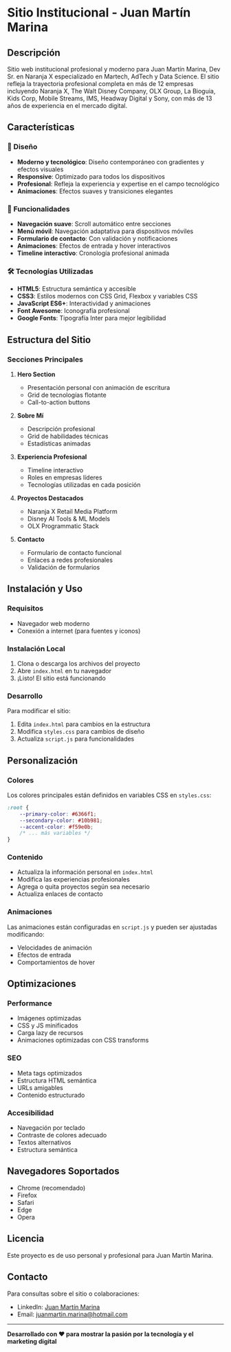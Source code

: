 # Sitio Institucional - Juan Martín Marina

## Descripción

Sitio web institucional profesional y moderno para Juan Martín Marina, Dev Sr. en Naranja X especializado en Martech, AdTech y Data Science. El sitio refleja la trayectoria profesional completa en más de 12 empresas incluyendo Naranja X, The Walt Disney Company, OLX Group, La Bioguia, Kids Corp, Mobile Streams, IMS, Headway Digital y Sony, con más de 13 años de experiencia en el mercado digital.

## Características

### 🎨 Diseño
- **Moderno y tecnológico**: Diseño contemporáneo con gradientes y efectos visuales
- **Responsive**: Optimizado para todos los dispositivos
- **Profesional**: Refleja la experiencia y expertise en el campo tecnológico
- **Animaciones**: Efectos suaves y transiciones elegantes

### 📱 Funcionalidades
- **Navegación suave**: Scroll automático entre secciones
- **Menú móvil**: Navegación adaptativa para dispositivos móviles
- **Formulario de contacto**: Con validación y notificaciones
- **Animaciones**: Efectos de entrada y hover interactivos
- **Timeline interactivo**: Cronología profesional animada

### 🛠 Tecnologías Utilizadas
- **HTML5**: Estructura semántica y accesible
- **CSS3**: Estilos modernos con CSS Grid, Flexbox y variables CSS
- **JavaScript ES6+**: Interactividad y animaciones
- **Font Awesome**: Iconografía profesional
- **Google Fonts**: Tipografía Inter para mejor legibilidad

## Estructura del Sitio

### Secciones Principales

1. **Hero Section**
   - Presentación personal con animación de escritura
   - Grid de tecnologías flotante
   - Call-to-action buttons

2. **Sobre Mí**
   - Descripción profesional
   - Grid de habilidades técnicas
   - Estadísticas animadas

3. **Experiencia Profesional**
   - Timeline interactivo
   - Roles en empresas líderes
   - Tecnologías utilizadas en cada posición

4. **Proyectos Destacados**
   - Naranja X Retail Media Platform
   - Disney AI Tools & ML Models
   - OLX Programmatic Stack

5. **Contacto**
   - Formulario de contacto funcional
   - Enlaces a redes profesionales
   - Validación de formularios

## Instalación y Uso

### Requisitos
- Navegador web moderno
- Conexión a internet (para fuentes y iconos)

### Instalación Local
1. Clona o descarga los archivos del proyecto
2. Abre `index.html` en tu navegador
3. ¡Listo! El sitio está funcionando

### Desarrollo
Para modificar el sitio:
1. Edita `index.html` para cambios en la estructura
2. Modifica `styles.css` para cambios de diseño
3. Actualiza `script.js` para funcionalidades

## Personalización

### Colores
Los colores principales están definidos en variables CSS en `styles.css`:
```css
:root {
    --primary-color: #6366f1;
    --secondary-color: #10b981;
    --accent-color: #f59e0b;
    /* ... más variables */
}
```

### Contenido
- Actualiza la información personal en `index.html`
- Modifica las experiencias profesionales
- Agrega o quita proyectos según sea necesario
- Actualiza enlaces de contacto

### Animaciones
Las animaciones están configuradas en `script.js` y pueden ser ajustadas modificando:
- Velocidades de animación
- Efectos de entrada
- Comportamientos de hover

## Optimizaciones

### Performance
- Imágenes optimizadas
- CSS y JS minificados
- Carga lazy de recursos
- Animaciones optimizadas con CSS transforms

### SEO
- Meta tags optimizados
- Estructura HTML semántica
- URLs amigables
- Contenido estructurado

### Accesibilidad
- Navegación por teclado
- Contraste de colores adecuado
- Textos alternativos
- Estructura semántica

## Navegadores Soportados

- Chrome (recomendado)
- Firefox
- Safari
- Edge
- Opera

## Licencia

Este proyecto es de uso personal y profesional para Juan Martín Marina.

## Contacto

Para consultas sobre el sitio o colaboraciones:
- LinkedIn: [Juan Martín Marina](https://www.linkedin.com/in/datascience-programmatic/)
- Email: juanmartin.marina@hotmail.com

---

**Desarrollado con ❤️ para mostrar la pasión por la tecnología y el marketing digital** 